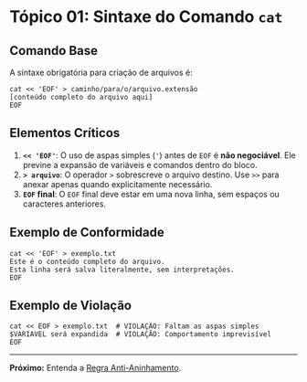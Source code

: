 # Tópico 01: Sintaxe do Comando `cat`

## Comando Base

A sintaxe obrigatória para criação de arquivos é:

    cat << 'EOF' > caminho/para/o/arquivo.extensão
    [conteúdo completo do arquivo aqui]
    EOF

## Elementos Críticos

1.  **`<< 'EOF'`**: O uso de aspas simples (`'`) antes de `EOF` é **não negociável**. Ele previne a expansão de variáveis e comandos dentro do bloco.
2.  **`> arquivo`**: O operador `>` sobrescreve o arquivo destino. Use `>>` para anexar apenas quando explicitamente necessário.
3.  **`EOF` final**: O `EOF` final deve estar em uma nova linha, sem espaços ou caracteres anteriores.

## Exemplo de Conformidade

    cat << 'EOF' > exemplo.txt
    Este é o conteúdo completo do arquivo.
    Esta linha será salva literalmente, sem interpretações.
    EOF

## Exemplo de Violação

    cat << EOF > exemplo.txt  # VIOLAÇÃO: Faltam as aspas simples
    $VARIAVEL será expandida  # VIOLAÇÃO: Comportamento imprevisível
    EOF

---

**Próximo:** Entenda a [Regra Anti-Aninhamento](topico_02.regra_anti_aninhamento.md).
